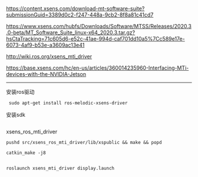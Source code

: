 https://content.xsens.com/download-mt-software-suite?submissionGuid=3389d0c2-f247-448a-9cb2-8f8a81c41cd7


https://www.xsens.com/hubfs/Downloads/Software/MTSS/Releases/2020.3.0-beta/MT_Software_Suite_linux-x64_2020.3.tar.gz?hsCtaTracking=71c605d6-e52c-41ae-994d-caf701dd10a5%7Cc589e17e-6073-4af9-b53e-a3609ac13e41

http://wiki.ros.org/xsens_mti_driver


https://base.xsens.com/hc/en-us/articles/360014235960-Interfacing-MTi-devices-with-the-NVIDIA-Jetson


---

安装ros驱动
```
 sudo apt-get install ros-melodic-xsens-driver
```

安装sdk
```

```

xsens_ros_mti_driver
```
pushd src/xsens_ros_mti_driver/lib/xspublic && make && popd

catkin_make -j8


```
```
roslaunch xsens_mti_driver display.launch
```